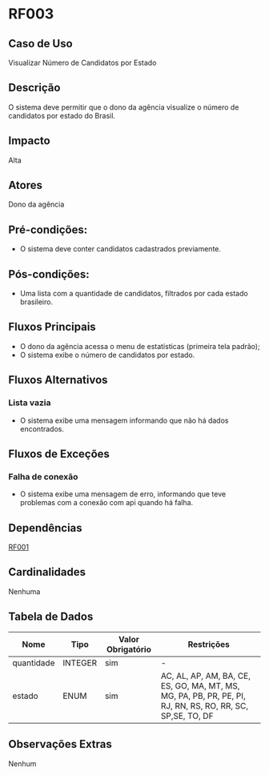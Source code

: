 # RF003

## Caso de Uso

Visualizar Número de Candidatos por Estado

## Descrição

O sistema deve permitir que o dono da agência visualize o número de candidatos por estado do Brasil.

## Impacto

Alta

## Atores

Dono da agência
 
## Pré-condições:

- O sistema deve conter candidatos cadastrados previamente.

## Pós-condições:

- Uma lista com a quantidade de candidatos, filtrados por cada estado brasileiro.

## Fluxos Principais

- O dono da agência acessa o menu de estatísticas (primeira tela padrão);
- O sistema exibe o número de candidatos por estado.

## Fluxos Alternativos

### Lista vazia

- O sistema exibe uma mensagem informando que não há dados encontrados.

## Fluxos de Exceções

### Falha de conexão

- O sistema exibe uma mensagem de erro, informando que teve problemas com a conexão com api quando há falha.

## Dependências

[RF001](/requisitos/funcionais/RF001.md)

## Cardinalidades

Nenhuma

## Tabela de Dados

| **Nome** | **Tipo** | **Valor Obrigatório** |**Restrições** | 
|----------|----------|-----------------------|---------------|
| quantidade | INTEGER | sim | - |
| estado | ENUM | sim | AC, AL, AP, AM, BA, CE, ES, GO, MA, MT, MS, MG, PA, PB, PR, PE, PI, RJ, RN, RS, RO, RR, SC, SP,SE, TO, DF |

## Observações Extras

Nenhum

